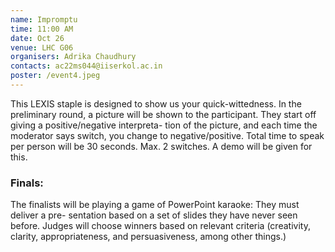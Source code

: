 ```yaml
---
name: Impromptu
time: 11:00 AM
date: Oct 26
venue: LHC G06
organisers: Adrika Chaudhury
contacts: ac22ms044@iiserkol.ac.in
poster: /event4.jpeg
---
```

This LEXIS staple is designed to show us your quick-wittedness. In the preliminary round, a
picture will be shown to the participant. They start off giving a positive/negative interpreta-
tion of the picture, and each time the moderator says switch, you change to negative/positive.
Total time to speak per person will be 30 seconds. Max. 2 switches. A demo will be given
for this.
### Finals: 
The finalists will be playing a game of PowerPoint karaoke: They must deliver a pre-
sentation based on a set of slides they have never seen before. Judges will choose winners
based on relevant criteria (creativity, clarity, appropriateness, and persuasiveness, among
other things.)
